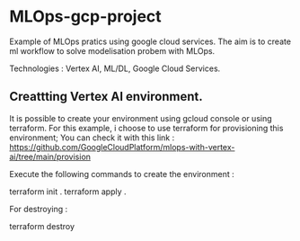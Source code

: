 # MLOps-gcp-project

Example of MLOps pratics using google cloud services. The aim is to create ml workflow to solve modelisation probem with MLOps.

Technologies :  Vertex AI, ML/DL, Google Cloud Services.

## Creattting Vertex AI environment.

It is possible to create your environment using gcloud console or using terraform. For this example, i choose to use terraform for provisioning this environment; You can check it with this link : https://github.com/GoogleCloudPlatform/mlops-with-vertex-ai/tree/main/provision

Execute the following commands to create the environment :

terraform init .
terraform apply .

For destroying : 

terraform destroy
